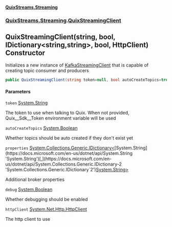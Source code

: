 #### [QuixStreams.Streaming](index.md 'index')
### [QuixStreams.Streaming](QuixStreams.Streaming.md 'QuixStreams.Streaming').[QuixStreamingClient](QuixStreamingClient.md 'QuixStreams.Streaming.QuixStreamingClient')

## QuixStreamingClient(string, bool, IDictionary<string,string>, bool, HttpClient) Constructor

Initializes a new instance of [KafkaStreamingClient](KafkaStreamingClient.md 'QuixStreams.Streaming.KafkaStreamingClient') that is capable of creating topic consumer and producers

```csharp
public QuixStreamingClient(string token=null, bool autoCreateTopics=true, System.Collections.Generic.IDictionary<string,string> properties=null, bool debug=false, System.Net.Http.HttpClient httpClient=null);
```
#### Parameters

<a name='QuixStreams.Streaming.QuixStreamingClient.QuixStreamingClient(string,bool,System.Collections.Generic.IDictionary_string,string_,bool,System.Net.Http.HttpClient).token'></a>

`token` [System.String](https://docs.microsoft.com/en-us/dotnet/api/System.String 'System.String')

The token to use when talking to Quix. When not provided, Quix__Sdk__Token environment variable will be used

<a name='QuixStreams.Streaming.QuixStreamingClient.QuixStreamingClient(string,bool,System.Collections.Generic.IDictionary_string,string_,bool,System.Net.Http.HttpClient).autoCreateTopics'></a>

`autoCreateTopics` [System.Boolean](https://docs.microsoft.com/en-us/dotnet/api/System.Boolean 'System.Boolean')

Whether topics should be auto created if they don't exist yet

<a name='QuixStreams.Streaming.QuixStreamingClient.QuixStreamingClient(string,bool,System.Collections.Generic.IDictionary_string,string_,bool,System.Net.Http.HttpClient).properties'></a>

`properties` [System.Collections.Generic.IDictionary&lt;](https://docs.microsoft.com/en-us/dotnet/api/System.Collections.Generic.IDictionary-2 'System.Collections.Generic.IDictionary`2')[System.String](https://docs.microsoft.com/en-us/dotnet/api/System.String 'System.String')[,](https://docs.microsoft.com/en-us/dotnet/api/System.Collections.Generic.IDictionary-2 'System.Collections.Generic.IDictionary`2')[System.String](https://docs.microsoft.com/en-us/dotnet/api/System.String 'System.String')[&gt;](https://docs.microsoft.com/en-us/dotnet/api/System.Collections.Generic.IDictionary-2 'System.Collections.Generic.IDictionary`2')

Additional broker properties

<a name='QuixStreams.Streaming.QuixStreamingClient.QuixStreamingClient(string,bool,System.Collections.Generic.IDictionary_string,string_,bool,System.Net.Http.HttpClient).debug'></a>

`debug` [System.Boolean](https://docs.microsoft.com/en-us/dotnet/api/System.Boolean 'System.Boolean')

Whether debugging should be enabled

<a name='QuixStreams.Streaming.QuixStreamingClient.QuixStreamingClient(string,bool,System.Collections.Generic.IDictionary_string,string_,bool,System.Net.Http.HttpClient).httpClient'></a>

`httpClient` [System.Net.Http.HttpClient](https://docs.microsoft.com/en-us/dotnet/api/System.Net.Http.HttpClient 'System.Net.Http.HttpClient')

The http client to use